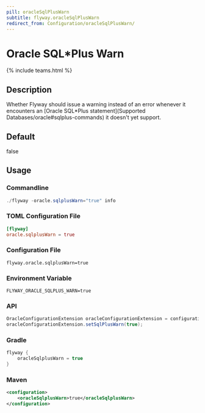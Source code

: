 ```yaml
---
pill: oracleSqlPlusWarn
subtitle: flyway.oracleSqlPlusWarn
redirect_from: Configuration/oracleSqlPlusWarn/
---
```


# Oracle SQL*Plus Warn
{% include teams.html %}

## Description
Whether Flyway should issue a warning instead of an error whenever it encounters an [Oracle SQL*Plus statement](Supported Databases/oracle#sqlplus-commands) it doesn't yet support.

## Default
false

## Usage

### Commandline
```powershell
./flyway -oracle.sqlplusWarn="true" info
```

### TOML Configuration File
```toml
[flyway]
oracle.sqlplusWarn = true
```

### Configuration File
```properties
flyway.oracle.sqlplusWarn=true
```

### Environment Variable
```properties
FLYWAY_ORACLE_SQLPLUS_WARN=true
```

### API
```java
OracleConfigurationExtension oracleConfigurationExtension = configuration.getPluginRegister().getPlugin(OracleConfigurationExtension.class);
oracleConfigurationExtension.setSqlPlusWarn(true);
```

### Gradle
```groovy
flyway {
    oracleSqlplusWarn = true
}
```

### Maven
```xml
<configuration>
    <oracleSqlplusWarn>true</oracleSqlplusWarn>
</configuration>
```
